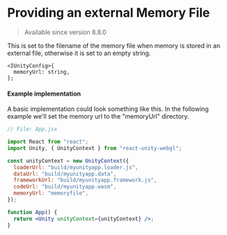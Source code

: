 # Providing an external Memory File

> Available since version 8.8.0

This is set to the filename of the memory file when memory is stored in an external file, otherwise it is set to an empty string.

```tsx
<IUnityConfig>{
  memoryUrl: string,
};
```

#### Example implementation

A basic implementation could look something like this. In the following example we'll set the memory url to the "memoryUrl" directory.

```jsx
// File: App.jsx

import React from "react";
import Unity, { UnityContext } from "react-unity-webgl";

const unityContext = new UnityContext({
  loaderUrl: "build/myunityapp.loader.js",
  dataUrl: "build/myunityapp.data",
  frameworkUrl: "build/myunityapp.framework.js",
  codeUrl: "build/myunityapp.wasm",
  memoryUrl: "memoryfile",
});

function App() {
  return <Unity unityContext={unityContext} />;
}
```

